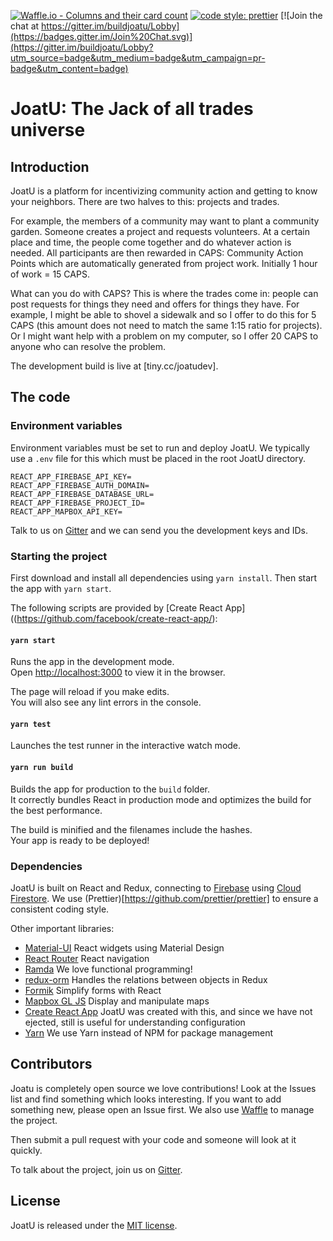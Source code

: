[![Waffle.io - Columns and their card count](https://badge.waffle.io/shawnlauzon/joatu.png?columns=all)](https://waffle.io/shawnlauzon/joatu?utm_source=badge)
[![code style: prettier](https://img.shields.io/badge/code_style-prettier-ff69b4.svg?style=flat-square)](https://github.com/prettier/prettier)
[![Join the chat at https://gitter.im/buildjoatu/Lobby](https://badges.gitter.im/Join%20Chat.svg)](https://gitter.im/buildjoatu/Lobby?utm_source=badge&utm_medium=badge&utm_campaign=pr-badge&utm_content=badge)

# JoatU: The Jack of all trades universe

## Introduction

JoatU is a platform for incentivizing community action and getting to know your neighbors. There are two halves to this: projects and trades.

For example, the members of a community may want to plant a community garden. Someone creates a project and requests volunteers. At a certain place and time, the people come together and do whatever action is needed. All participants are then rewarded in CAPS: Community Action Points which are automatically generated from project work. Initially 1 hour of work = 15 CAPS.

What can you do with CAPS? This is where the trades come in: people can post requests for things they need and offers for things they have. For example, I might be able to shovel a sidewalk and so I offer to do this for 5 CAPS (this amount does not need to match the same 1:15 ratio for projects). Or I might want help with a problem on my computer, so I offer 20 CAPS to anyone who can resolve the problem.

The development build is live at [tiny.cc/joatudev].

## The code

### Environment variables

Environment variables must be set to run and deploy JoatU. We typically use a `.env` file for this which must be placed in the root JoatU directory.

```
REACT_APP_FIREBASE_API_KEY=
REACT_APP_FIREBASE_AUTH_DOMAIN=
REACT_APP_FIREBASE_DATABASE_URL=
REACT_APP_FIREBASE_PROJECT_ID=
REACT_APP_MAPBOX_API_KEY=
```

Talk to us on [Gitter](https://gitter.im/buildjoatu/Lobby) and we can send you the development keys and IDs.

### Starting the project

First download and install all dependencies using `yarn install`. Then start the app with `yarn start`.

The following scripts are provided by [Create React App]((https://github.com/facebook/create-react-app/):

#### `yarn start`

Runs the app in the development mode.<br>
Open [http://localhost:3000](http://localhost:3000) to view it in the browser.

The page will reload if you make edits.<br>
You will also see any lint errors in the console.

#### `yarn test`

Launches the test runner in the interactive watch mode.<br>

#### `yarn run build`

Builds the app for production to the `build` folder.<br>
It correctly bundles React in production mode and optimizes the build for the best performance.

The build is minified and the filenames include the hashes.<br>
Your app is ready to be deployed!

### Dependencies

JoatU is built on React and Redux, connecting to [Firebase](https://firebase.google.com/) using [Cloud Firestore](https://firebase.google.com/docs/firestore/). We use (Prettier)[https://github.com/prettier/prettier] to ensure a consistent coding style.

Other important libraries:

* [Material-UI](https://material-ui-next.com/) React widgets using Material Design
* [React Router](https://reacttraining.com/react-router/) React navigation
* [Ramda](http://ramdajs.com/) We love functional programming!
* [redux-orm](https://github.com/tommikaikkonen/redux-orm) Handles the relations between objects in Redux
* [Formik](https://github.com/jaredpalmer/formik) Simplify forms with React
* [Mapbox GL JS](https://www.mapbox.com/mapbox-gl-js/api/) Display and manipulate maps
* [Create React App](https://github.com/facebook/create-react-app/) JoatU was created with this, and since we have not ejected, still is useful for understanding configuration
* [Yarn](https://yarnpkg.com/en/) We use Yarn instead of NPM for package management

## Contributors

Joatu is completely open source we love contributions! Look at the Issues list and find something which looks interesting. If you want to add something new, please open an Issue first. We also use [Waffle](https://waffle.io/shawnlauzon/joatu) to manage the project.

Then submit a pull request with your code and someone will look at it quickly.

To talk about the project, join us on [Gitter](https://gitter.im/buildjoatu/Lobby).

## License

JoatU is released under the [MIT license](./LICENSE).
